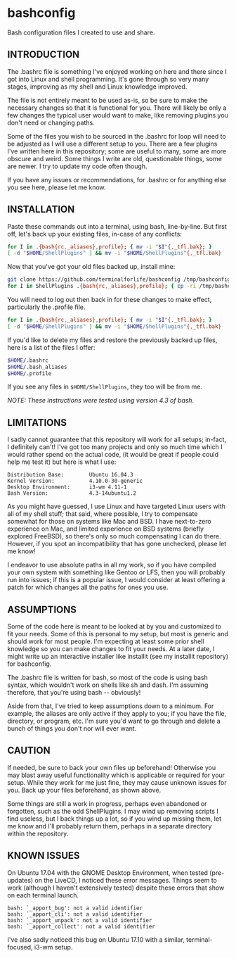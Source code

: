 # bashconfig
Bash configuration files I created to use and share.

INTRODUCTION
------------

The .bashrc file is something I've enjoyed working on here and there since I got into Linux and shell programming. It's gone through so very many stages, improving as my shell and Linux knowledge improved.

The file is not entirely meant to be used as-is, so be sure to make the necessary changes so that it is functional for you. There will likely be only a few changes the typical user would want to make, like removing plugins you don't need or changing paths.

Some of the files you wish to be sourced in the .bashrc for loop will need to be adjusted as I will use a different setup to you. There are a few plugins I've written here in this repository; some are useful to many, some are more obscure and weird. Some things I write are old, questionable things, some are newer. I try to update my code often though.

If you have any issues or recommendations, for .bashrc or for anything else you see here, please let me know.

INSTALLATION
------------

Paste these commands out into a terminal, using bash, line-by-line. But first off, let's back up your existing files, in-case of any conflicts:

```bash
for I in .{bash{rc,_aliases},profile}; { mv -i "$I"{,_tfl.bak}; }
[ -d "$HOME/ShellPlugins" ] && mv -i "$HOME/ShellPlugins"{,_tfl.bak}
```

Now that you've got your old files backed up, install mine:

```bash
git clone https://github.com/terminalforlife/bashconfig /tmp/bashconfig
for I in ShellPlugins .{bash{rc,_aliases},profile}; { cp -ri /tmp/bashconfig/"$I" "$HOME"/; }
```

You will need to log out then back in for these changes to make effect, particularly the .profile file.

```bash
for I in .{bash{rc,_aliases},profile}; { mv -i "$I"{,_tfl.bak}; }
[ -d "$HOME/ShellPlugins" ] && mv -i "$HOME/ShellPlugins"{,_tfl.bak}
```

If you'd like to delete my files and restore the previously backed up files, here is a list of the files I offer:

```bash
$HOME/.bashrc
$HOME/.bash_aliases
$HOME/.profile
```

If you see any files in `$HOME/ShellPlugins`, they too will be from me.

*NOTE: These instructions were tested using version 4.3 of bash.*

LIMITATIONS
-----------

I sadly cannot guarantee that this repository will work for all setups; in-fact, I definitely can't! I've got too many projects and only so much time which I would rather spend on the actual code, (it would be great if people could help me test it) but here is what I use:

```
Distribution Base:        Ubuntu 16.04.3
Kernel Version:           4.10.0-30-generic
Desktop Environment:      i3-wm 4.11-1
Bash Version:             4.3-14ubuntu1.2
```

As you might have guessed, I use Linux and have targeted Linux users with all of my shell stuff; that said, where possible, I try to compensate somewhat for those on systems like Mac and BSD. I have next-to-zero experience on Mac, and limited experience on BSD systems (briefly explored FreeBSD), so there's only so much compensating I can do there. However, if you spot an incompatibility that has gone unchecked, please let me know!

I endeavor to use absolute paths in all my work, so if you have compiled your own system with something like Gentoo or LFS, then you will probably run into issues; if this is a popular issue, I would consider at least offering a patch for which changes all the paths for ones you use.

ASSUMPTIONS
-----------

Some of the code here is meant to be looked at by you and customized to fit your needs. Some of this is personal to my setup, but most is generic and should work for most people. I'm expecting at least some prior shell knowledge so you can make changes to fit your needs. At a later date, I might write up an interactive installer like installit (see my installit repository) for bashconfig.

The .bashrc file is written for bash, so most of the code is using bash syntax, which wouldn't work on shells like sh and dash. I'm assuming therefore, that you're using bash -- obviously!

Aside from that, I've tried to keep assumptions down to a minimum. For example, the aliases are only active if they apply to you; if you have the file, directory, or program, etc. I'm sure you'd want to go through and delete a bunch of things you don't nor will ever want.

CAUTION
-------

If needed, be sure to back your own files up beforehand! Otherwise you may blast away useful functionality which is applicable or required for your setup. While they work for me just fine, they may cause unknown issues for you. Back up your files beforehand, as shown above.

Some things are still a work in progress, perhaps even abandoned or forgotten, such as the odd ShellPlugins. I may wind up removing scripts I find useless, but I back things up a lot, so if you wind up missing them, let me know and I'll probably return them, perhaps in a separate directory within the repository.

KNOWN ISSUES
------------

On Ubuntu 17.04 with the GNOME Desktop Environment, when tested (pre-updates) on the LiveCD, I noticed these error messages. Things seem to work (although I haven't extensively tested) despite these errors that show on each terminal launch.

```
bash: `_apport_bug': not a valid identifier
bash: `_apport_cli': not a valid identifier
bash: `_apport_unpack': not a valid identifier
bash: `_apport_collect': not a valid identifier
```

I've also sadly noticed this bug on Ubuntu 17.10 with a similar, terminal-focused, i3-wm setup.
